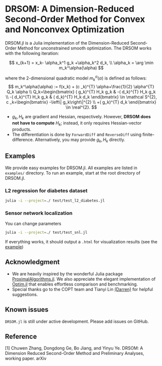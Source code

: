 # DRSOM: A Dimension-Reduced Second-Order Method for Convex and Nonconvex Optimization

DRSOM.jl is a Julia implementation of the Dimension-Reduced Second-Order Method for unconstrained smooth optimization. The DRSOM works with the following iteration:

$$
        x_{k+1}     = x_k- \alpha_k^1 g_k +\alpha_k^2 d_k, \\
        \alpha_k  = \arg \min m_k^\alpha(\alpha)
$$

where the 2-dimensional quadratic model $m_k^\alpha(\alpha)$ is defined as follows:
$$
        m_k^\alpha(\alpha)  := f(x_k) + (c _k)^{T} \alpha+\frac{1}{2} \alpha^{T} Q_k \alpha         \\
                            Q_k=\begin{bmatrix}
                                     ( g_k)^{T} H_k g_k  & -( d_k)^{T} H_k g_k \\
                                     -( d_k)^{T} H_k g_k & ( d_k)^{T} H_k d_k
                                 \end{bmatrix} \in \mathcal S^{2}, c _k=\begin{bmatrix}
                                                                            -\left\| g_k\right\|^{2} \\
                                                                            +( g_k)^{T} d_k
                                                                        \end{bmatrix} \in \real^{2}.
$$

- $g_k, H_k$ are gradient and Hessian, respectively. However, **DRSOM does not have to compute** $H_k$; instead, it only requires Hessian-vector products.
- The differentiation is done by `ForwardDiff` and `ReverseDiff` using finite-difference. Alternatively, you may provide $g_k, H_k$ directly. 

## Examples
We provide easy examples for DRSOM.jl. All examples are listed in `examples/` directory. To run an example, start at the root directory of DRSOM.jl.

### L2 regression for diabetes dataset

```bash
julia -i --project=./ test/test_l2_diabetes.jl
```

### Sensor network localization

You can change parameters
```bash
julia -i --project=./ test/test_snl.jl
```


If everything works, it should output a `.html` for visualization results (see the [example](example/snl.default.html))

## Acknowledgment
- We are heavily inspired by the wonderful Julia package [ProximalAlgorithms.jl](https://github.com/JuliaFirstOrder/ProximalAlgorithms.jl).  We also appreciate the elegant implementation of [Optim.jl](https://github.com/JuliaNLSolvers/Optim.jl/) that enables effortless comparison and benchmarking.
- Special thanks go to the COPT team and Tianyi Lin [(Darren)](https://tydlin.github.io/) for helpful suggestions.

## Known issues
`DRSOM.jl` is still under active development. Please add issues on GitHub.
## Reference
[1] Chuwen Zhang, Dongdong Ge, Bo Jiang, and Yinyu Ye. DRSOM: A Dimension Reduced Second-Order Method and Preliminary Analyses, working paper. arXiv